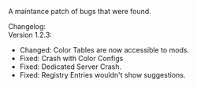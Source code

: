 A maintance patch of bugs that were found.   

Changelog:   
Version 1.2.3:   
- Changed: Color Tables are now accessible to mods.
- Fixed: Crash with Color Configs
- Fixed: Dedicated Server Crash.
- Fixed: Registry Entries wouldn't show suggestions.